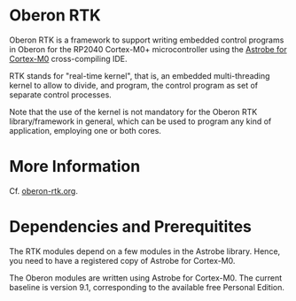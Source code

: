 # Oberon RTK

Oberon RTK is a framework to support writing embedded control programs in Oberon for the RP2040 Cortex-M0+ microcontroller using the [Astrobe for Cortex-M0](https://www.astrobe.com) cross-compiling IDE.

RTK stands for "real-time kernel", that is, an embedded multi-threading kernel to allow to divide, and program, the control program as set of separate control processes.

Note that the use of the kernel is not mandatory for the Oberon RTK library/framework in general, which can be used to program any kind of application, employing one or both cores.

# More Information

Cf. [oberon-rtk.org](https://oberon-rtk.org).

# Dependencies and Prerequitites

The RTK modules depend on a few modules in the Astrobe library. Hence, you need to have a registered copy of Astrobe for Cortex-M0.

The Oberon modules are written using Astrobe for Cortex-M0. The current baseline is version 9.1, corresponding to the available free Personal Edition.
